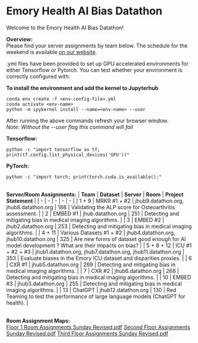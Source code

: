 # Emory Health AI Bias Datathon

Welcome to the Emory Health AI Bias Datathon!

**Overview:**<br/>
Please find your server assignments by team below. The schedule for the weekend is available [on our website](https://emory.healthdatathon.com). 

.yml files have been provided to set up GPU accelerated environments for either Tensorflow or Pytorch. You can test whether your environment is correctly configured with:

**To install the environment and add the kernel to Jupyterhub**
```
conda env create -f <env-config-file>.yml
conda activate <env-name>
python -m ipykernel install --name=<env-name> --user
```
After running the above commands refresh your browser window.  
*Note: Without the --user flag this command will fail*

**Tensorflow:**
```
python -c "import tensorflow as tf; print(tf.config.list_physical_devices('GPU'))"
```

**PyTorch:**
```
python -c "import torch; print(torch.cuda.is_available();"
```
<br/>**Server/Room Assignments:**
| **Team** | **Dataset** | **Server** | **Room** | **Project Statement** |
| - | - | - | - | - |
| 1 + 9 | MRKR #1 + #2 | jhub9.datathon.org, jhub8.datathon.org | 188 | Validating the ALP score for Osteoarthritis assessment. |
| 2 | EMBED #1 | jhub.datathon.org | 251 | Detecting and mitigating bias in medical imaging algorithms. |
| 3 | EMBED #2 | jhub2.datathon.org | 253 | Detecting and mitigating bias in medical imaging algorithms. |
| 4 + 11 | Various Datasets #1 + #2 | jhub4.datathon.org, jhub10.datathon.org | 325 | Are new forms of dataset good enough for AI model development ? What are their impacts on bias? |
| 5 + 8 + 12 | ICU #1 + #2 + #3 | jhub1.datathon.org, jhub7.datathon.org, jhub11.datathon.org | 353 | Evaluate biases in the Emory ICU dataset and disparities proxies. |
| 6 | CXR #1 | jhub5.datathon.org | 269 | Detecting and mitigating bias in medical imaging algorithms. |
| 7 | CXR #2 | jhub6.datathon.org | 268 | Detecting and mitigating bias in medical imaging algorithms. |
| 10 | EMBED #3 | jhub3.datathon.org | 255 | Detecting and mitigating bias in medical imaging algorithms. |
| 13 | ChatGPT | jhub12.datathon.org | 130 | Red Teaming to test the performance of large language models (ChatGPT for health). |

<br/>**Room Assignment Maps:**<br/>
[Floor 1 Room Assignments Sunday Revised.pdf](https://github.com/Emory-HITI/datathon/files/12388258/Floor.1.Room.Assignments.Sunday.Revised.pdf)
[Second Floor Assignments Sunday Revised.pdf](https://github.com/Emory-HITI/datathon/files/12388259/Second.Floor.Assignments.Sunday.Revised.pdf)
[Third Floor Assignments Sunday Revised.pdf](https://github.com/Emory-HITI/datathon/files/12388260/Third.Floor.Assignments.Sunday.Revised.pdf)
